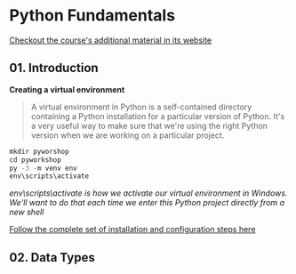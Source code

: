 # Python Fundamentals

[Checkout the course's additional material in its website](https://www.learnpython.dev/)

## 01. Introduction

**Creating a virtual environment**

> A virtual environment in Python is a self-contained  directory containing a Python installation for a particular version of Python.
> It's a very useful way to make sure that we're using the right Python version when we are working on a particular project.

```powershell
mkdir pyworshop
cd pyworkshop
py -3 -m venv env
env\scripts\activate
```
*env\scripts\activate is how we activate our virtual environment in Windows. We'll want to do that each time we enter this Python project directly from a new shell*

[Follow the complete set of installation and configuration steps here](https://www.learnpython.dev/01-introduction)

## 02. Data Types
